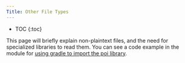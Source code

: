 ```yaml
---
Title: Other File Types
---
```


* TOC
{:toc}

This page will briefly explain non-plaintext files, and the need for specialized libraries to read them. You can see a code example in the module for [using gradle to import the poi library](https://sde-coursepack.github.io/modules/construction/Example-Gradle-With-Poi/).
